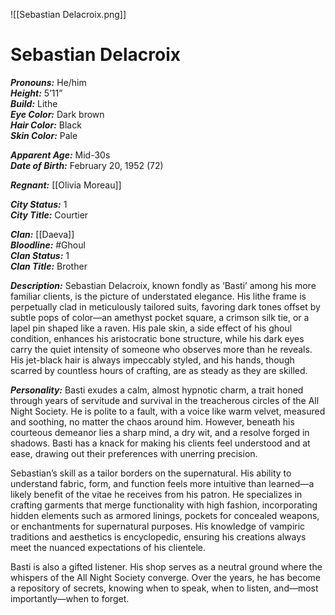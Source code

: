 ![[Sebastian Delacroix.png]]
# Sebastian Delacroix

***Pronouns:*** He/him  
***Height:*** 5’11”  
***Build:*** Lithe  
***Eye Color:*** Dark brown  
***Hair Color:*** Black  
***Skin Color:*** Pale  

***Apparent Age:*** Mid-30s  
***Date of Birth:*** February 20, 1952 (72)  

***Regnant:*** [[Olivia Moreau]]

***City Status:*** 1  
***City Title:*** Courtier  

***Clan:*** [[Daeva]]  
***Bloodline:*** #Ghoul  
***Clan Status:*** 1  
***Clan Title:*** Brother  

***Description:*** Sebastian Delacroix, known fondly as ‘Basti’ among his more familiar clients, is the picture of understated elegance. His lithe frame is perpetually clad in meticulously tailored suits, favoring dark tones offset by subtle pops of color—an amethyst pocket square, a crimson silk tie, or a lapel pin shaped like a raven. His pale skin, a side effect of his ghoul condition, enhances his aristocratic bone structure, while his dark eyes carry the quiet intensity of someone who observes more than he reveals. His jet-black hair is always impeccably styled, and his hands, though scarred by countless hours of crafting, are as steady as they are skilled.

***Personality:*** Basti exudes a calm, almost hypnotic charm, a trait honed through years of servitude and survival in the treacherous circles of the All Night Society. He is polite to a fault, with a voice like warm velvet, measured and soothing, no matter the chaos around him. However, beneath his courteous demeanor lies a sharp mind, a dry wit, and a resolve forged in shadows. Basti has a knack for making his clients feel understood and at ease, drawing out their preferences with unerring precision.

Sebastian’s skill as a tailor borders on the supernatural. His ability to understand fabric, form, and function feels more intuitive than learned—a likely benefit of the vitae he receives from his patron. He specializes in crafting garments that merge functionality with high fashion, incorporating hidden elements such as armored linings, pockets for concealed weapons, or enchantments for supernatural purposes. His knowledge of vampiric traditions and aesthetics is encyclopedic, ensuring his creations always meet the nuanced expectations of his clientele.

Basti is also a gifted listener. His shop serves as a neutral ground where the whispers of the All Night Society converge. Over the years, he has become a repository of secrets, knowing when to speak, when to listen, and—most importantly—when to forget.